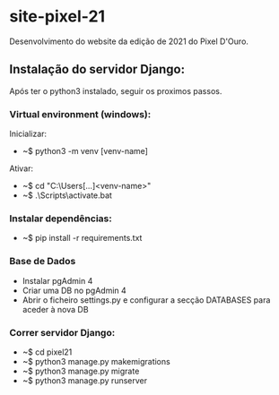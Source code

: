 # site-pixel-21
Desenvolvimento do website da edição de 2021 do Pixel D'Ouro.
## Instalação do servidor Django:
Após ter o python3 instalado, seguir os proximos passos.
### Virtual environment (windows): 
Inicializar:
- ~$ python3 -m venv [venv-name]

Ativar:
- ~$ cd "C:\Users\[...]\<venv-name>"
- ~$ .\Scripts\activate.bat
### Instalar dependências:
- ~$ pip install -r requirements.txt

### Base de Dados
- Instalar pgAdmin 4
- Criar uma DB no pgAdmin 4
- Abrir o ficheiro settings.py e configurar a secção DATABASES para aceder à nova DB

### Correr servidor Django:
- ~$ cd pixel21
- ~$ python3 manage.py makemigrations
- ~$ python3 manage.py migrate
- ~$ python3 manage.py runserver
